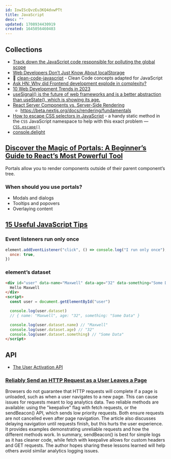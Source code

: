 ```yaml
---
id: IowIScQvzEu3KQ4dvwPTt
title: JavaScript
desc: ""
updated: 1708934430919
created: 1645056460403
---
```


## Collections

- [Track down the JavaScript code responsible for polluting the global scope](https://mmazzarolo.com/blog/2022-02-16-track-down-the-javascript-code-responsible-for-polluting-the-global-scope/)
- [Web Developers Don’t Just Know About localStorage](https://medium.com/frontend-canteen/web-developers-dont-just-know-about-localstorage-2f37385bd8ad)
- 🛁 [clean-code-javascript](https://github.com/ryanmcdermott/clean-code-javascript) - Clean Code concepts adapted for JavaScript
- [Ask HN: Why did Frontend development explode in complexity?](https://news.ycombinator.com/item?id=34218003)
- [10 Web Development Trends in 2023](https://www.robinwieruch.de/web-development-trends/)
- [useSignal() is the future of web frameworks and is a better abstraction than useState(), which is showing its age.](https://javascriptweekly.com/link/135369/web)
- [React Server Components vs. Server-Side Rendering](https://www.thearmchaircritic.org/mansplainings/react-server-components-vs-server-side-rendering)
  - https://beta.nextjs.org/docs/rendering/fundamentals
- [How to escape CSS selectors in JavaScript](https://www.stefanjudis.com/today-i-learned/how-to-escape-css-selectors-in-javascript/) - a handy static method in the `CSS` JavaScript namespace to help with this exact problem — [`CSS.escape()`](https://developer.mozilla.org/en-US/docs/Web/API/CSS/escape_static)
- [console.delight](https://frontendmasters.com/blog/console-delight/)

## [Discover the Magic of Portals: A Beginner’s Guide to React’s Most Powerful Tool](https://blog.bitsrc.io/discover-the-magic-of-portals-a-beginners-guide-to-react-s-most-powerful-tool-f6f1965ea305)

Portals allow you to render components outside of their parent component’s tree.

### When should you use portals?

- Modals and dialogs
- Tooltips and popovers
- Overlaying content

## [15 Useful JavaScript Tips](https://javascript.plainenglish.io/15-useful-javascript-tips-814eeba1f4fd)

### Event listeners run only once

```js
element.addEventListener("click", () => console.log("I run only once"), {
  once: true,
})
```

### element’s dataset

```html
<div id="user" data-name="Maxwell" data-age="32" data-something="Some Data">
  Hello Maxwell
</div>
<script>
  const user = document.getElementById("user")

  console.log(user.dataset)
  // { name: "Maxwell", age: "32", something: "Some Data" }

  console.log(user.dataset.name) // "Maxwell"
  console.log(user.dataset.age) // "32"
  console.log(user.dataset.something) // "Some Data"
</script>
```

## API

- [The User Activation API](https://webkit.org/blog/13862/the-user-activation-api/)

### [Reliably Send an HTTP Request as a User Leaves a Page](https://css-tricks.com/send-an-http-request-on-page-exit/)

Browsers do not guarantee that HTTP requests will complete if a page is unloaded, such as when a user navigates to a new page. This can cause issues for requests meant to log analytics data. Two reliable methods are available: using the "keepalive" flag with fetch requests, or the sendBeacon() API, which sends low priority requests. Both ensure requests are not cancelled even after page navigation. The article also discusses delaying navigation until requests finish, but this hurts the user experience. It provides examples demonstrating unreliable requests and how the different methods work. In summary, sendBeacon() is best for simple logs as it has cleaner code, while fetch with keepalive allows for custom headers and GET requests. The author hopes sharing these lessons learned will help others avoid similar analytics logging issues.
